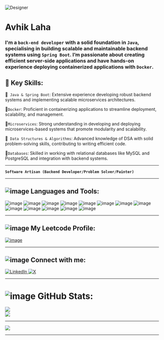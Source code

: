 ![Designer](https://github.com/user-attachments/assets/0a3758cf-e4e4-430c-b671-eb25d306add4)


 # Avhik Laha
 
### I'm a `back-end developer` with a solid foundation in `Java`, specialising in building scalable and maintainable backend systems using `Spring Boot`. I’m passionate about creating efficient server-side applications and have hands-on experience deploying containerized applications with `Docker`.

## 🔸 Key Skills:  
🔹` Java & Spring Boot`: Extensive experience developing robust backend systems and implementing scalable microservices architectures.

🔹`Docker`: Proficient in containerizing applications to streamline deployment, scalability, and management.

🔹`Microservices`: Strong understanding in developing and deploying microservices-based systems that promote modularity and scalability.

🔹` Data Structures & Algorithms`: Advanced knowledge of DSA with solid problem-solving skills, contributing to writing efficient code.

🔹`Databases`: Skilled in working with relational databases like MySQL and PostgreSQL and integration with backend systems.

 ---
**`Software Artisan (Backend Developer/Problem Solver/Painter)`**

---


## ![image](https://github.com/1HashCode/1HashCode/assets/154821339/75e2591c-c076-41e7-8994-1bc706cd1fe0) Languages and Tools:

![image](https://github.com/1HashCode/1HashCode/assets/154821339/c76f5c26-70f5-4cae-902d-e894a5bb8ff4)
![image](https://github.com/user-attachments/assets/2015d033-a2cb-4c3b-a7fd-96f6524a9b9b)
![image](https://github.com/user-attachments/assets/9cbeb125-41a5-4f52-b107-e8d0c97ea5c3)
![image](https://github.com/user-attachments/assets/73b82c9e-7b85-44aa-8504-ec42014905bf)
![image](https://github.com/user-attachments/assets/59b03b13-cae0-4ca5-9b98-36f9e4a55d7a)
![image](https://github.com/user-attachments/assets/484479df-56dc-46b9-9d85-5c9f5f56b69f)
![image](https://github.com/1HashCode/1HashCode/assets/154821339/d941a56b-8b9b-4d92-bb21-c5d0225ca9ba)
![image](https://github.com/user-attachments/assets/300d8c9a-8d6f-43c7-82e5-746e96ac8fa7)
![image](https://github.com/1HashCode/1HashCode/assets/154821339/e00eb753-f127-4c7a-b90a-0bbea283e372)
![image](https://github.com/1HashCode/1HashCode/assets/154821339/6391fe81-0947-4e03-8717-6d28e15742b9)
![image](https://github.com/1HashCode/1HashCode/assets/154821339/93b1517a-244f-488e-a600-581bbf48bd3f)
![image](https://github.com/1HashCode/1HashCode/assets/154821339/544d92e3-e145-472f-9c10-84df332dca6d)
![image](https://github.com/1HashCode/1HashCode/assets/154821339/be00315f-69fd-4c20-9207-dbb041237c2e)

---

## ![image](https://github.com/1HashCode/1HashCode/assets/154821339/aafcf361-8b49-42a3-b783-6711b9c95a34) My Leetcode Profile:
[![image](https://github.com/1HashCode/1HashCode/assets/154821339/90a34622-95bf-44c5-837f-2f09315af972)](https://leetcode.com/avhik/)

---

## ![image](https://github.com/1HashCode/1HashCode/assets/154821339/ae137292-600f-421a-bb11-571044c23a2c) Connect with me:
[![LinkedIn](https://github.com/1HashCode/1HashCode/assets/154821339/bcdc1643-82a5-4c95-86a8-db314a176889)
](https://www.linkedin.com/in/avhik-laha-1059312b9/) [![X](https://github.com/1HashCode/1HashCode/assets/154821339/aee81c6f-1803-4049-9cba-679c08a51260)
](https://x.com/@Avhik_Laha1) 

---

# ![image](https://github.com/1HashCode/1HashCode/assets/154821339/18c72ca0-b7f6-4818-85ea-2cbf6cdb4cf1) GitHub Stats:
![](https://github-readme-stats.vercel.app/api?username=1HashCode&theme=nightowl&hide_border=false&include_all_commits=false&count_private=false)<br/>
![](https://github-readme-streak-stats.herokuapp.com/?user=1HashCode&theme=nightowl&hide_border=false)<br/>

---

![](https://quotes-github-readme.vercel.app/api?type=vetical&theme=light)

---
